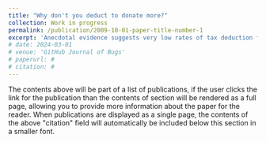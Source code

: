```yaml
---
title: "Why don't you deduct to donate more?"
collection: Work in progress
permalink: /publication/2009-10-01-paper-title-number-1
excerpt: 'Anecdotal evidence suggests very low rates of tax deduction for in-person donations in the field. Teaming up with a large Austrian charitable organization, we analyze their historical data and persistently document this phenomenon. To examine the reasons for this negligence of tax incentives, we first implement a representative online survey to collect beliefs on the moral perception of deduction and reasons for which people may be hesitant to deduct. The survey suggests social image concerns and a lack of information for the majority of the population as main drivers. Building on this, we run both an online and a field experiment to study the role of procedural information and social image in more detail. Our results suggest that a mere lack of information on how to deduct one’s donations cannot explain the low rates of deduction for field donations. Similarly, providing people with second-order beliefs on the moral perception of deducting did not induce a higher deduction propensity.'
# date: 2024-03-01
# venue: 'GitHub Journal of Bugs'
# paperurl: # 
# citation: #
---
```


The contents above will be part of a list of publications, if the user clicks the link for the publication than the contents of section will be rendered as a full page, allowing you to provide more information about the paper for the reader. When publications are displayed as a single page, the contents of the above "citation" field will automatically be included below this section in a smaller font.
